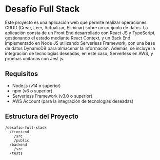 # Desafío Full Stack

Este proyecto es una aplicación web que permite realizar operaciones CRUD (Crear, Leer, Actualizar, Eliminar) sobre un conjunto de datos. La aplicación consta de un Front End desarrollado con React JS y TypeScript, gestionando el estado mediante React Context, y un Back End implementado en Node JS utilizando Serverless Framework, con una base de datos DynamoDB para almacenar la información. Además, se incluye la integración de tecnologías deseadas, en este caso, Serverless en AWS, y pruebas unitarias con Jest.js.

## Requisitos

- Node.js (v14 o superior)
- npm (v6 o superior)
- Serverless Framework (v3.0 o superior)
- AWS Account (para la integración de tecnologías deseadas)

## Estructura del Proyecto

```plaintext
/desafio-full-stack
  /frontend
    /src
    /public
  /backend
    /src
  /tests

